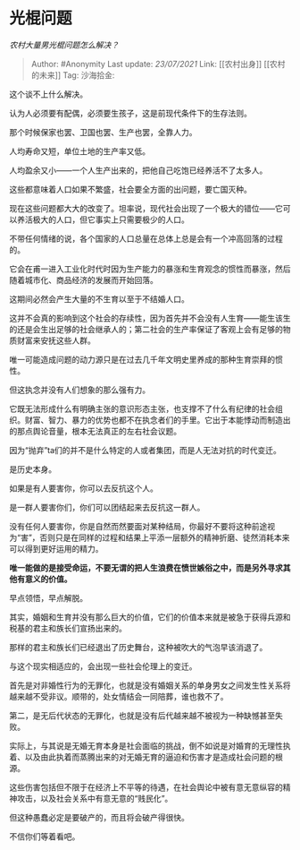 # 光棍问题
*农村大量男光棍问题怎么解决？*

> Author: #Anonymity
> Last update: *23/07/2021*
> Link: [[农村出身]]  [[农村的未来]]
> Tag:
> 沙海拾金:

这个谈不上什么解决。

认为人必须要有配偶，必须要生孩子，这是前现代条件下的生存法则。

那个时候保家也罢、卫国也罢、生产也罢，全靠人力。

人均寿命又短，单位土地的生产率又低。

人均盈余又小——一个人生产出来的，把他自己吃饱已经养活不了太多人。

这些都意味着人口如果不繁盛，社会要全方面的出问题，要亡国灭种。

现在这些问题都大大的改变了。坦率说，现代社会出现了一个极大的错位——它可以养活极大的人口，但它事实上只需要极少的人口。

不带任何情绪的说，各个国家的人口总量在总体上总是会有一个冲高回落的过程的。

它会在甫一进入工业化时代时因为生产能力的暴涨和生育观念的惯性而暴涨，然后随着城市化、商品经济的发展而开始回落。

这期间必然会产生大量的不生育以至于不结婚人口。

这并不会真的影响到这个社会的存续性，因为首先并不会没有人生育——能生该生的还是会生出足够的社会继承人的；第二社会的生产率保证了客观上会有足够的物质财富来安抚这些人群。

唯一可能造成问题的动力源只是在过去几千年文明史里养成的那种生育崇拜的惯性。

但这执念并没有人们想象的那么强有力。

它既无法形成什么有明确主张的意识形态主张，也支撑不了什么有纪律的社会组织。财富、智力、暴力的优势也都不在执念者们的手里。它出于本能悸动而制造出的那点舆论音量，根本无法真正的左右社会议题。

因为“抛弃”ta们的并不是什么特定的人或者集团，而是人无法对抗的时代变迁。

是历史本身。

如果是有人要害你，你可以去反抗这个人。

是一群人要害你们，你们可以团结起来去反抗这一群人。

没有任何人要害你，你是自然而然要面对某种结局，你最好不要将这种前途视为“害”，否则只是在同样的过程和结果上平添一层额外的精神折磨、徒然消耗本来可以得到更好运用的精力。

**唯一能做的是接受命运，不要无谓的把人生浪费在愤世嫉俗之中，而是另外寻求其他有意义的价值。**

早点领悟，早点解脱。

其实，婚姻和生育并没有那么巨大的价值，它们的价值本来就是被急于获得兵源和税基的君主和族长们宣扬出来的。

那样的君主和族长们已经退出了历史舞台，这种被吹大的气泡早该消退了。

与这个现实相适应的，会出现一些社会伦理上的变迁。

首先是对非婚性行为的无罪化，也就是没有婚姻关系的单身男女之间发生性关系将越来越不受非议。顺带的，处女情结会一同陪葬，谁也救不了。

第二，是无后代状态的无罪化，也就是没有后代越来越不被视为一种缺憾甚至失败。

实际上，与其说是无婚无育本身是社会面临的挑战，倒不如说是对婚育的无理性执着、以及由此执着而蒸腾出来的对无婚无育的逼迫和伤害才是造成社会问题的根源。

这些伤害包括但不限于在经济上不平等的待遇，在社会舆论中被有意无意纵容的精神攻击，以及社会关系中有意无意的“贱民化”。

但这种愚蠢必定是要破产的，而且将会破产得很快。

不信你们等着看吧。
